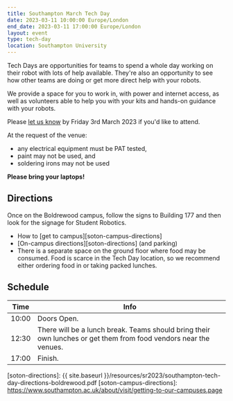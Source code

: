 ```yaml
---
title: Southampton March Tech Day
date: 2023-03-11 10:00:00 Europe/London
end_date: 2023-03-11 17:00:00 Europe/London
layout: event
type: tech-day
location: Southampton University
---
```


Tech Days are opportunities for teams to spend a whole day working on their
robot with lots of help available. They're also an opportunity to see how other
teams are doing or get more direct help with your robots.

We provide a space for you to work in, with power and internet access, as well
as volunteers able to help you with your kits and hands-on guidance with your
robots.

Please [let us know][tech-day-signup] by Friday 3rd March 2023 if you'd like to attend.

At the request of the venue:

* any electrical equipment must be PAT tested,
* paint may not be used, and
* soldering irons may not be used

**Please bring your laptops!**

## Directions

Once on the Boldrewood campus, follow the signs to Building 177 and then look
for the signage for Student Robotics.

* How to [get to campus][soton-campus-directions]
* [On-campus directions][soton-directions] (and parking)
* There is a separate space on the ground floor where food may be consumed. Food
  is scarce in the Tech Day location, so we recommend either ordering food in or
  taking packed lunches.

## Schedule

| Time  | Info |
|-------|------|
| 10:00 | Doors Open. |
| 12:30 | There will be a lunch break. Teams should bring their own lunches or get them from food vendors near the venues. |
| 17:00 | Finish. |

[tech-day-signup]: https://forms.gle/oJ9DK8imzek7fQQb6
[soton-directions]: {{ site.baseurl }}/resources/sr2023/southampton-tech-day-directions-boldrewood.pdf
[soton-campus-directions]: https://www.southampton.ac.uk/about/visit/getting-to-our-campuses.page
